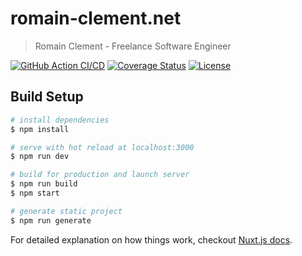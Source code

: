 # romain-clement.net

> Romain Clement - Freelance Software Engineer

[![GitHub Action CI/CD](https://github.com/rclement/romain-clement.net/workflows/CI/CD/badge.svg)](https://github.com/rclement/romain-clement.net/actions?query=workflow%3A%22CI%2FCD%22)
[![Coverage Status](https://img.shields.io/codecov/c/github/rclement/romain-clement.net)](https://codecov.io/gh/rclement/romain-clement.net)
[![License](https://img.shields.io/github/license/rclement/romain-clement.net)](https://github.com/rclement/romain-clement.net/blob/master/LICENSE)

## Build Setup

``` bash
# install dependencies
$ npm install

# serve with hot reload at localhost:3000
$ npm run dev

# build for production and launch server
$ npm run build
$ npm start

# generate static project
$ npm run generate
```

For detailed explanation on how things work, checkout [Nuxt.js docs](https://nuxtjs.org).
